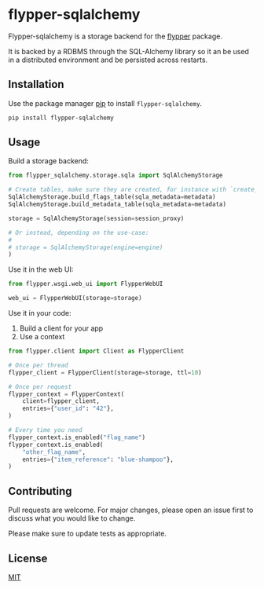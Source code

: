 # flypper-sqlalchemy

Flypper-sqlalchemy is a storage backend for the [flypper](https://github.com/nicoolas25/flypper) package.

It is backed by a RDBMS through the SQL-Alchemy library so it an be used in a distributed environment and be persisted across restarts.

## Installation

Use the package manager [pip](https://pip.pypa.io/en/stable/) to install `flypper-sqlalchemy`.

```bash
pip install flypper-sqlalchemy
```

## Usage

Build a storage backend:

```python
from flypper_sqlalchemy.storage.sqla import SqlAlchemyStorage

# Create tables, make sure they are created, for instance with `create_all()`.
SqlAlchemyStorage.build_flags_table(sqla_metadata=metadata)
SqlAlchemyStorage.build_metadata_table(sqla_metadata=metadata)

storage = SqlAlchemyStorage(session=session_proxy)

# Or instead, depending on the use-case:
#
# storage = SqlAlchemyStorage(engine=engine)
)
```

Use it in the web UI:

```python
from flypper.wsgi.web_ui import FlypperWebUI

web_ui = FlypperWebUI(storage=storage)
```

Use it in your code:
1. Build a client for your app
2. Use a context

```python
from flypper.client import Client as FlypperClient

# Once per thread
flypper_client = FlypperClient(storage=storage, ttl=10)

# Once per request
flypper_context = FlypperContext(
    client=flypper_client,
    entries={"user_id": "42"},
)

# Every time you need
flypper_context.is_enabled("flag_name")
flypper_context.is_enabled(
    "other_flag_name",
    entries={"item_reference": "blue-shampoo"},
)
```

## Contributing

Pull requests are welcome. For major changes, please open an issue first to discuss what you would like to change.

Please make sure to update tests as appropriate.

## License

[MIT](https://choosealicense.com/licenses/mit/)

